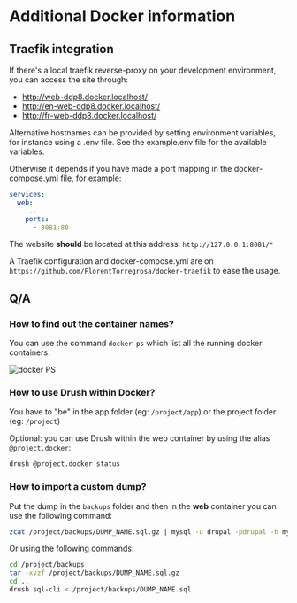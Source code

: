 # Additional Docker information

## Traefik integration

If there's a local traefik reverse-proxy on your development environment,
you can access the site through:
* http://web-ddp8.docker.localhost/
* http://en-web-ddp8.docker.localhost/
* http://fr-web-ddp8.docker.localhost/

Alternative hostnames can be provided by setting environment variables, for
instance using a .env file. See the example.env file for the available
variables.

Otherwise it depends if you have made a port mapping in the docker-compose.yml
file, for example:

```yaml
services:
  web:
    ...
    ports:
      - 8081:80
```

The website **should** be located at this address: `http://127.0.0.1:8081/*`

A Traefik configuration and docker-compose.yml are on `https://github.com/FlorentTorregrosa/docker-traefik`
to ease the usage.

## Q/A
### How to find out the container names?

You can use the command `docker ps` which list all the running docker
containers.

![docker PS](http://i.imgur.com/SDgHsqs.png)

### How to use Drush within Docker?

You have to "be" in the app folder (eg: `/project/app`) or the project
folder (eg: `/project`)

Optional: you can use Drush within the web container by using the alias
`@project.docker`:

```bash
drush @project.docker status
```

### How to import a custom dump?

Put the dump in the `backups` folder and then in the **web** container you can
use the following command:

```bash
zcat /project/backups/DUMP_NAME.sql.gz | mysql -u drupal -pdrupal -h mysql drupal
```

Or using the following commands:

```bash
cd /project/backups
tar -xvzf /project/backups/DUMP_NAME.sql.gz
cd ..
drush sql-cli < /project/backups/DUMP_NAME.sql
```

